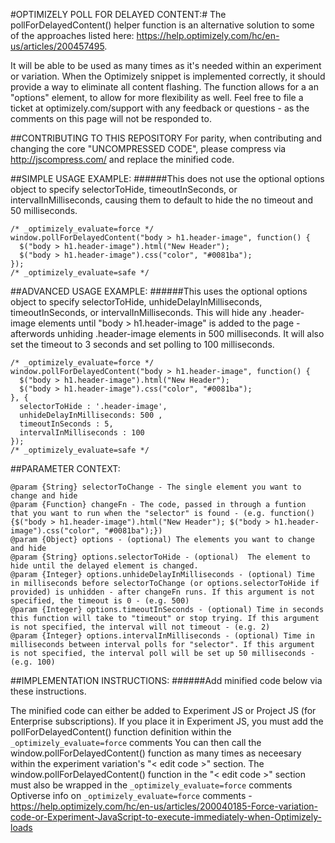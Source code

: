 #OPTIMIZELY POLL FOR DELAYED CONTENT:#
The pollForDelayedContent() helper function is an alternative solution to some of the approaches listed here: https://help.optimizely.com/hc/en-us/articles/200457495.  

It will be able to be used as many times as it's needed within an experiment or variation. When the Optimizely snippet is implemented correctly, it should provide a way to eliminate all content flashing.
The function allows for a an "options" element, to allow for more flexibility as well.
Feel free to file a ticket at optimizely.com/support with any feedback or questions - as the comments on this page will not be responded to.

##CONTRIBUTING TO THIS REPOSITORY
For parity, when contributing and changing the core "UNCOMPRESSED CODE", please compress via http://jscompress.com/ and replace the minified code.

##SIMPLE USAGE EXAMPLE:
######This does not use the optional options object to specify selectorToHide, timeoutInSeconds, or intervalInMilliseconds, causing them to default to hide the no timeout and 50 milliseconds.

```
/* _optimizely_evaluate=force */
window.pollForDelayedContent("body > h1.header-image", function() {
  $("body > h1.header-image").html("New Header");
  $("body > h1.header-image").css("color", "#0081ba");
});
/* _optimizely_evaluate=safe */
```

##ADVANCED USAGE EXAMPLE:
######This uses the optional options object to specify selectorToHide, unhideDelayInMilliseconds, timeoutInSeconds, or intervalInMilliseconds. This will hide any .header-image elements until "body > h1.header-image" is added to the page - afterwords unhiding .header-image elements in 500 milliseconds. It will also set the timeout to 3 seconds and set polling to 100 milliseconds.

```
/* _optimizely_evaluate=force */
window.pollForDelayedContent("body > h1.header-image", function() {
  $("body > h1.header-image").html("New Header");
  $("body > h1.header-image").css("color", "#0081ba");
}, {
  selectorToHide : '.header-image',
  unhideDelayInMilliseconds: 500 ,
  timeoutInSeconds : 5,
  intervalInMilliseconds : 100
});
/* _optimizely_evaluate=safe */
```

##PARAMETER CONTEXT:
```
@param {String} selectorToChange - The single element you want to change and hide
@param {Function} changeFn - The code, passed in through a funtion that you want to run when the "selector" is found - (e.g. function(){$("body > h1.header-image").html("New Header"); $("body > h1.header-image").css("color", "#0081ba");})
@param {Object} options - (optional) The elements you want to change and hide
@param {String} options.selectorToHide - (optional)  The element to hide until the delayed element is changed.
@param {Integer} options.unhideDelayInMilliseconds - (optional) Time in milliseconds before selectorToChange (or options.selectorToHide if provided) is unhidden - after changeFn runs. If this argument is not specified, the timeout is 0 - (e.g. 500)
@param {Integer} options.timeoutInSeconds - (optional) Time in seconds this function will take to "timeout" or stop trying. If this argument is not specified, the interval will not timeout - (e.g. 2)
@param {Integer} options.intervalInMilliseconds - (optional) Time in milliseconds between interval polls for "selector". If this argument is not specified, the interval poll will be set up 50 milliseconds - (e.g. 100)
```

##IMPLEMENTATION INSTRUCTIONS:
######Add minified code below via these instructions.

The minified code can either be added to Experiment JS or Project JS (for Enterprise subscriptions).
If you place it in Experiment JS, you must add the pollForDelayedContent() function definition within the `_optimizely_evaluate=force` comments
You can then call the window.pollForDelayedContent() function as many times as neceesary within the experiment variation's "< edit code >" section.
The window.pollForDelayedContent() function in the "< edit code >" section must also be wrapped in the `_optimizely_evaluate=force` comments
Optiverse info on `_optimizely_evaluate=force` comments - https://help.optimizely.com/hc/en-us/articles/200040185-Force-variation-code-or-Experiment-JavaScript-to-execute-immediately-when-Optimizely-loads
